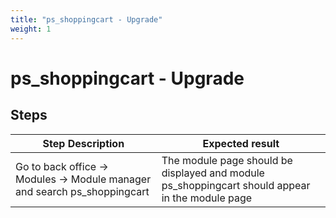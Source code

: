 ```yaml
---
title: "ps_shoppingcart - Upgrade"
weight: 1
---
```


# ps_shoppingcart - Upgrade
## Steps
| Step Description | Expected result |
| ----- | ----- |
| Go to back office -> Modules -> Module manager and search ps_shoppingcart | The module page should be displayed and module ps_shoppingcart should appear in the module page |
